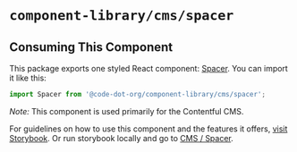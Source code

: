 # `component-library/cms/spacer`

## Consuming This Component

This package exports one styled React component: [Spacer](Spacer.tsx).
You can import it like this:

```javascript
import Spacer from '@code-dot-org/component-library/cms/spacer';
```

_Note:_ This component is used primarily for the Contentful CMS.

For guidelines on how to use this component and the features it
offers, [visit Storybook](https://code-dot-org.github.io/code-dot-org/component-library-storybook/).
Or run storybook locally and go
to [CMS / Spacer](http://localhost:6006/?path=/docs/cms-spacer--docs).
